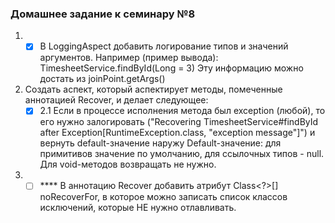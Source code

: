 ### Домашнее задание к семинару №8

1. - [x] В LoggingAspect добавить логирование типов и значений аргументов. 
Например (пример вывода): TimesheetService.findById(Long = 3)
Эту информацию можно достать из joinPoint.getArgs()

2. Создать аспект, который аспектирует методы, помеченные аннотацией Recover, и делает следующее:
    - [x] 2.1 Если в процессе исполнения метода был exception (любой),
то его нужно залогировать ("Recovering TimesheetService#findById after Exception[RuntimeException.class, "exception message"]")
и вернуть default-значение наружу Default-значение: для примитивов значение по умолчанию, для ссылочных типов - null.
Для void-методов возвращать не нужно.

3. - [ ] **** В аннотацию Recover добавить атрибут Class<?>[] noRecoverFor, в которое можно записать список классов исключений,
которые НЕ нужно отлавливать.